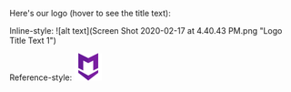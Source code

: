 Here's our logo (hover to see the title text):

Inline-style: 
![alt text](Screen Shot 2020-02-17 at 4.40.43 PM.png "Logo Title Text 1")

Reference-style: 
![alt text][logo]

[logo]: https://github.com/adam-p/markdown-here/raw/master/src/common/images/icon48.png "Logo Title Text 2"
